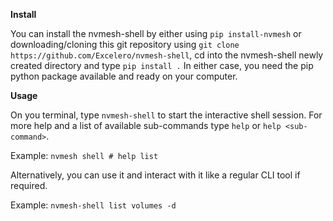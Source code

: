 **Install**

You can install the nvmesh-shell by either using `pip install-nvmesh` or downloading/cloning this git repository using
`git clone https://github.com/Excelero/nvmesh-shell`, cd into the
nvmesh-shell newly created directory and type `pip install .`
In either case, you need the pip python package available and ready on your computer.

**Usage**

On you terminal, type `nvmesh-shell` to start the interactive shell
session. For more help and a list of available sub-commands type `help`
or `help <sub-command>`.

Example: `nvmesh shell # help list`

Alternatively, you can use it and interact with it like a regular CLI
tool if required.

Example: `nvmesh-shell list volumes -d`
